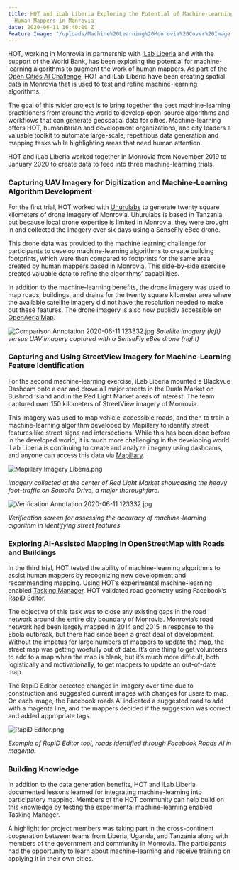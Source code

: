 ```yaml
---
title: HOT and iLab Liberia Exploring the Potential of Machine-Learning to Augment
  Human Mappers in Monrovia
date: 2020-06-11 16:40:00 Z
Feature Image: "/uploads/Machine%20Learning%20Monrovia%20Cover%20Image.jpg"
---
```


HOT, working in Monrovia in partnership with [iLab Liberia](https://www.ilabliberia.org/) and with the support of the World Bank, has been exploring the potential for machine-learning algorithms to augment the work of human mappers. As part of the [Open Cities AI Challenge](https://www.drivendata.org/competitions/60/building-segmentation-disaster-resilience/), HOT and iLab Liberia have been creating spatial data in Monrovia that is used to test and refine machine-learning algorithms. 

The goal of this wider project is to bring together the best machine-learning practitioners from around the world to develop open-source algorithms and workflows that can generate geospatial data for cities. Machine-learning offers HOT, humanitarian and development organizations, and city leaders a valuable toolkit to automate large-scale, repetitious data generation and mapping tasks while highlighting areas that need human attention. 

HOT and iLab Liberia worked together in Monrovia from November 2019 to January 2020 to create data to feed into three machine-learning trials.

### Capturing UAV Imagery for Digitization and Machine-Learning Algorithm Development

For the first trial, HOT worked with [Uhurulabs](http://uhurulabs.org/) to generate twenty square kilometers of drone imagery of Monrovia. Uhurulabs is based in Tanzania, but because local drone expertise is limited in Monrovia, they were brought in and collected the imagery over six days using a SenseFly eBee drone. 

This drone data was provided to the machine learning challenge for participants to develop machine-learning algorithms to create building footprints, which were then compared to footprints for the same area created by human mappers based in Monrovia. This side-by-side exercise created valuable data to refine the algorithms’ capabilities.

In addition to the machine-learning benefits, the drone imagery was used to map roads, buildings, and drains for the twenty square kilometer area where the available satellite imagery did not have the resolution needed to make out these features. The drone imagery is also now publicly accessible on [OpenAerialMap](https://openaerialmap.org/).

![Comparison Annotation 2020-06-11 123332.jpg](/uploads/Comparison%20Annotation%202020-06-11%20123332.jpg)
*Satellite imagery (left) versus UAV imagery captured with a SenseFly eBee drone (right)*

### Capturing and Using StreetView Imagery for Machine-Learning Feature Identification

For the second machine-learning exercise, iLab Liberia mounted a Blackvue Dashcam onto a car and drove all major streets in the Duala Market on Bushrod Island and in the Red Light Market areas of interest. The team captured over 150 kilometers of StreetView imagery of Monrovia. 

This imagery was used to map vehicle-accessible roads, and then to train a machine-learning algorithm developed by Mapillary to identify street features like street signs and intersections. While this has been done before in the developed world, it is much more challenging in the developing world. iLab Liberia is continuing to create and analyze imagery using dashcams, and anyone can access this data via [Mapillary](https://www.mapillary.com/).

![Mapillary Imagery Liberia.png](/uploads/Mapillary%20Imagery%20Liberia.png)

*Imagery collected at the center of Red Light Market showcasing the heavy foot-traffic on Somalia Drive, a major thoroughfare.*

![Verification Annotation 2020-06-11 123332.jpg](/uploads/Verification%20Annotation%202020-06-11%20123332.jpg)

*Verification screen for assessing the accuracy of machine-learning algorithm in identifying street features*

### Exploring AI-Assisted Mapping in OpenStreetMap with Roads and Buildings

In the third trial, HOT tested the ability of machine-learning algorithms to assist human mappers by recognizing new development and recommending mapping. Using HOT’s experimental machine-learning enabled [Tasking Manager](https://tasks-assisted.hotosm.org/), HOT validated road geometry using Facebook’s [RapiD Editor](https://mapwith.ai/rapid#background=Maxar-FB&disable_features=boundaries&map=2.00/0.0/0.0).

The objective of this task was to close any existing gaps in the road network around the entire city boundary of Monrovia. Monrovia’s road network had been largely mapped in 2014 and 2015 in response to the Ebola outbreak, but there had since been a great deal of development. Without the impetus for large numbers of mappers to update the map, the street map was getting woefully out of date. It’s one thing to get volunteers to add to a map when the map is blank, but it’s much more difficult, both logistically and motivationally, to get mappers to update an out-of-date map.

The RapiD Editor detected changes in imagery over time due to construction and suggested current images with changes for users to map. On each image, the Facebook roads AI indicated a suggested road to add with a magenta line, and the mappers decided if the suggestion was correct and added appropriate tags.

![RapiD Editor.png](/uploads/RapiD%20Editor.png)

*Example of RapiD Editor tool, roads identified through Facebook Roads AI in magenta.*

### Building Knowledge

In addition to the data generation benefits, HOT and iLab Liberia documented lessons learned for integrating machine-learning into participatory mapping. Members of the HOT community can help build on this knowledge by testing the experimental machine-learning enabled Tasking Manager.

A highlight for project members was taking part in the cross-continent cooperation between teams from Liberia, Uganda, and Tanzania along with members of the government and community in Monrovia. The participants had the opportunity to learn about machine-learning and receive training on applying it in their own cities.

